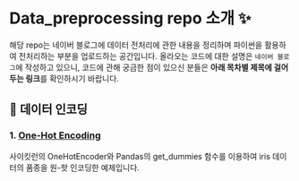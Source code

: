 # Data_preprocessing repo 소개 ✨
해당 repo는 네이버 블로그에 데이터 전처리에 관한 내용을 정리하며 파이썬을 활용하여 전처리하는 부분을 업로드하는 공간입니다. 
올라오는 코드에 대한 설명은 `네이버 블로그`에 작성하고 있으니, 코드에 관해 궁금한 점이 있으신 분들은 **아래 목차별 제목에 걸어두는 링크**를 확인하시기 바랍니다.


## 🔢 데이터 인코딩
### 1. [One-Hot Encoding](https://blog.naver.com/iyoung1000/223438006071)
사이킷런의 OneHotEncoder와 Pandas의 get_dummies 함수를 이용하여 iris 데이터의 품종을 원-핫 인코딩한 예제입니다.

